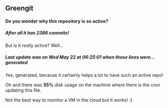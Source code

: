 ## Greengit

#### Do you wonder why this repository is so active?

##### After all it has 2386 commits!

But is it *really* active? Well...

##### Last update was on Wed May 22 at 06:25:01 when those lines were... generated

Yes, generated, because it certainly helps a lot to have such an active repo!

Oh and there was **55%** disk usage on the machine
where there is the cron updating this file.

Not the best way to monitor a VM in the cloud but it works! :)
